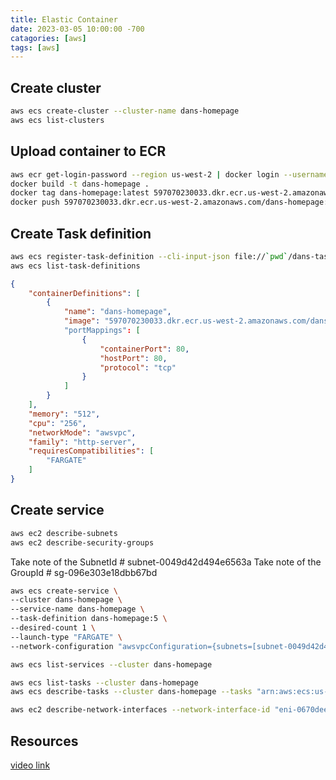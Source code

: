 ```yaml
---
title: Elastic Container
date: 2023-03-05 10:00:00 -700
catagories: [aws]
tags: [aws]
---
```



## Create cluster

``` bash
aws ecs create-cluster --cluster-name dans-homepage
aws ecs list-clusters
```

## Upload container to ECR

```bash
aws ecr get-login-password --region us-west-2 | docker login --username AWS --password-stdin 597070230033.dkr.ecr.us-west-2.amazonaws.com
docker build -t dans-homepage .
docker tag dans-homepage:latest 597070230033.dkr.ecr.us-west-2.amazonaws.com/dans-homepage:latest
docker push 597070230033.dkr.ecr.us-west-2.amazonaws.com/dans-homepage:latest
```

## Create Task definition

``` bash
aws ecs register-task-definition --cli-input-json file://`pwd`/dans-task-def.json
aws ecs list-task-definitions
```

``` json : dans-task-def.json
{
    "containerDefinitions": [
        {
            "name": "dans-homepage", 
            "image": "597070230033.dkr.ecr.us-west-2.amazonaws.com/dans-homepage:latest"
            "portMappings": [
                {
                    "containerPort": 80, 
                    "hostPort": 80, 
                    "protocol": "tcp"
                }
            ]
        }
    ], 
    "memory": "512",
    "cpu": "256", 
    "networkMode": "awsvpc", 
    "family": "http-server", 
    "requiresCompatibilities": [
        "FARGATE"
    ]
}
```

## Create service

```bash
aws ec2 describe-subnets 
aws ec2 describe-security-groups
```

Take note of the SubnetId # subnet-0049d42d494e6563a
Take note of the GroupId # sg-096e303e18dbb67bd

``` bash
aws ecs create-service \
--cluster dans-homepage \
--service-name dans-homepage \
--task-definition dans-homepage:5 \
--desired-count 1 \
--launch-type "FARGATE" \
--network-configuration "awsvpcConfiguration={subnets=[subnet-0049d42d494e6563a,subnet-01753e2313b8a8532,subnet-0b19d4d273bd26f65,subnet-07b03a60d97f0b5eb],securityGroups=[sg-096e303e18dbb67bd], assignPublicIp=ENABLED}"
```

``` bash
aws ecs list-services --cluster dans-homepage

aws ecs list-tasks --cluster dans-homepage
aws ecs describe-tasks --cluster dans-homepage --tasks "arn:aws:ecs:us-west-2:597070230033:task/dans-homepage/d765a4dad128495ab8141228c61d2033"

aws ec2 describe-network-interfaces --network-interface-id "eni-0670deeb6ae5bbddb"

```

## Resources

[video link](https://www.youtube.com/watch?v=9KWgTuQGEGQ&t=539s)
